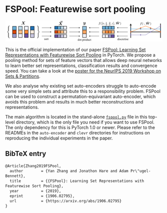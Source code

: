 # FSPool: Featurewise sort pooling

![Sketch of how the pooling method works](overview.png)

This is the official implementation of our paper [FSPool: Learning Set Representations with Featurewise Sort Pooling][0] in PyTorch.
We propose a pooling method for sets of feature vectors that allows deep neural networks to learn better set representations, classification results and convergence speed.
You can take a look at the [poster for the NeurIPS 2019 Workshop on Sets & Partitions][2].

We also analyse why existing set auto-encoders struggle to auto-encode some very simple sets and attribute this to a responsibility problem.
FSPool can be used to construct a permutation-equivariant auto-encoder, which avoids this problem and results in much better reconstructions and representations.

The main algorithm is located in the stand-alone [`fspool.py`][1] file in this top-level directory, which is the only file you need if you want to use FSPool.
The only dependency for this is PyTorch 1.0 or newer.
Please refer to the READMEs in the `auto-encoder` and `clevr` directories for instructions on reproducing the individual experiments in the paper.

## BibTeX entry

```
@Article{Zhang2019FSPool,
  author        = {Yan Zhang and Jonathon Hare and Adam Pr\"ugel-Bennett},
  title         = {{FSPool}: Learning Set Representations with Featurewise Sort Pooling},
  year          = {2019},
  eprint        = {1906.02795},
  url           = {https://arxiv.org/abs/1906.02795}
}
```

[0]: https://arxiv.com/abs/1906.02795
[1]: https://github.com/Cyanogenoid/fspool/blob/master/fspool.py
[2]: https://www.cyanogenoid.com/files/fspool-workshop-poster.pdf
